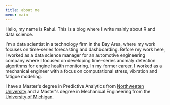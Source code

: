 ```yaml
---
title: about me
menu: main
---
```


Hello, my name is Rahul. This is a blog where I write mainly about R and data science. 

I'm a data scientist in a technology firm in the Bay Area, where my work focuses on time-series forecasting and dashboarding. Before my work here, I worked as a data science manager for an automotive engineering company where I focused on developing time-series anomaly detection algorithms for engine health monitoring. In my former career, I worked as a mechanical engineer with a focus on computational stress, vibration and fatigue modeling.

I have a Master's degree in Predictive Analytics from [Northwesten University](https://www.northwestern.edu) and a Master's degree in Mechanical Engineering from the [University of Michigan](https://umich.edu).
